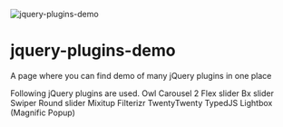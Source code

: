 
![jquery-plugins-demo](https://user-images.githubusercontent.com/24684808/122671424-1a5d4180-d1e4-11eb-9e53-da8629acaa2a.jpg)

# jquery-plugins-demo
A page where you can find demo of many jQuery plugins in one place

Following jQuery plugins are used.
Owl Carousel 2
Flex slider
Bx slider
Swiper
Round slider
Mixitup
Filterizr
TwentyTwenty
TypedJS
Lightbox (Magnific Popup)
